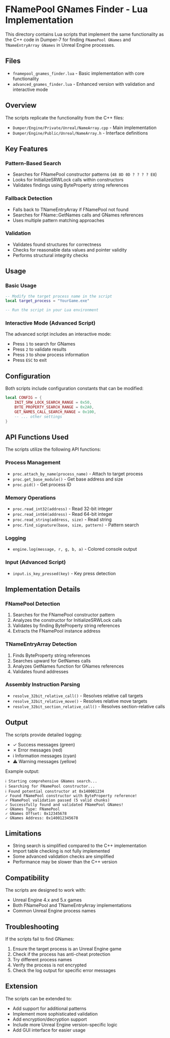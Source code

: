 # FNamePool GNames Finder - Lua Implementation

This directory contains Lua scripts that implement the same functionality as the C++ code in Dumper-7 for finding `FNamePool GNames` and `TNameEntryArray GNames` in Unreal Engine processes.

## Files

- `fnamepool_gnames_finder.lua` - Basic implementation with core functionality
- `advanced_gnames_finder.lua` - Enhanced version with validation and interactive mode

## Overview

The scripts replicate the functionality from the C++ files:
- `Dumper/Engine/Private/Unreal/NameArray.cpp` - Main implementation
- `Dumper/Engine/Public/Unreal/NameArray.h` - Interface definitions

## Key Features

### Pattern-Based Search
- Searches for FNamePool constructor patterns (`48 8D 0D ? ? ? ? E8`)
- Looks for InitializeSRWLock calls within constructors
- Validates findings using ByteProperty string references

### Fallback Detection
- Falls back to TNameEntryArray if FNamePool not found
- Searches for FName::GetNames calls and GNames references
- Uses multiple pattern matching approaches

### Validation
- Validates found structures for correctness
- Checks for reasonable data values and pointer validity
- Performs structural integrity checks

## Usage

### Basic Usage
```lua
-- Modify the target process name in the script
local target_process = "YourGame.exe"

-- Run the script in your Lua environment
```

### Interactive Mode (Advanced Script)
The advanced script includes an interactive mode:
- Press `1` to search for GNames
- Press `2` to validate results
- Press `3` to show process information
- Press `ESC` to exit

## Configuration

Both scripts include configuration constants that can be modified:

```lua
local CONFIG = {
    INIT_SRW_LOCK_SEARCH_RANGE = 0x50,
    BYTE_PROPERTY_SEARCH_RANGE = 0x2A0,
    GET_NAMES_CALL_SEARCH_RANGE = 0x100,
    -- ... other settings
}
```

## API Functions Used

The scripts utilize the following API functions:

### Process Management
- `proc.attach_by_name(process_name)` - Attach to target process
- `proc.get_base_module()` - Get base address and size
- `proc.pid()` - Get process ID

### Memory Operations
- `proc.read_int32(address)` - Read 32-bit integer
- `proc.read_int64(address)` - Read 64-bit integer
- `proc.read_string(address, size)` - Read string
- `proc.find_signature(base, size, pattern)` - Pattern search

### Logging
- `engine.log(message, r, g, b, a)` - Colored console output

### Input (Advanced Script)
- `input.is_key_pressed(key)` - Key press detection

## Implementation Details

### FNamePool Detection
1. Searches for the FNamePool constructor pattern
2. Analyzes the constructor for InitializeSRWLock calls
3. Validates by finding ByteProperty string references
4. Extracts the FNamePool instance address

### TNameEntryArray Detection
1. Finds ByteProperty string references
2. Searches upward for GetNames calls
3. Analyzes GetNames function for GNames references
4. Validates found addresses

### Assembly Instruction Parsing
- `resolve_32bit_relative_call()` - Resolves relative call targets
- `resolve_32bit_relative_move()` - Resolves relative move targets
- `resolve_32bit_section_relative_call()` - Resolves section-relative calls

## Output

The scripts provide detailed logging:
- ✓ Success messages (green)
- ✗ Error messages (red)
- ℹ Information messages (cyan)
- ⚠ Warning messages (yellow)

Example output:
```
ℹ Starting comprehensive GNames search...
ℹ Searching for FNamePool constructor...
ℹ Found potential constructor at 0x140001234
✓ Found FNamePool constructor with ByteProperty reference!
✓ FNamePool validation passed (5 valid chunks)
✓ Successfully found and validated FNamePool GNames!
✓ GNames Type: FNamePool
✓ GNames Offset: 0x12345678
✓ GNames Address: 0x140012345678
```

## Limitations

- String search is simplified compared to the C++ implementation
- Import table checking is not fully implemented
- Some advanced validation checks are simplified
- Performance may be slower than the C++ version

## Compatibility

The scripts are designed to work with:
- Unreal Engine 4.x and 5.x games
- Both FNamePool and TNameEntryArray implementations
- Common Unreal Engine process names

## Troubleshooting

If the scripts fail to find GNames:
1. Ensure the target process is an Unreal Engine game
2. Check if the process has anti-cheat protection
3. Try different process names
4. Verify the process is not encrypted
5. Check the log output for specific error messages

## Extension

The scripts can be extended to:
- Add support for additional patterns
- Implement more sophisticated validation
- Add encryption/decryption support
- Include more Unreal Engine version-specific logic
- Add GUI interface for easier usage